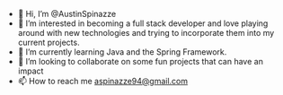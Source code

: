 - 👋 Hi, I’m @AustinSpinazze
- 👀 I’m interested in becoming a full stack developer and love playing around with new technologies and trying to incorporate them into my current projects.
- 🌱 I’m currently learning Java and the Spring Framework.
- 💞️ I’m looking to collaborate on some fun projects that can have an impact
- 📫 How to reach me aspinazze94@gmail.com

<!---
AustinSpinazze/AustinSpinazze is a ✨ special ✨ repository because its `README.md` (this file) appears on your GitHub profile.
You can click the Preview link to take a look at your changes.
--->
